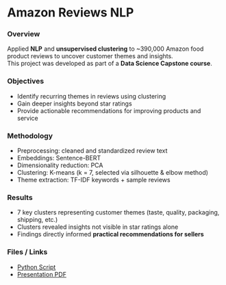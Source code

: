 # Amazon Reviews NLP

### Overview  
Applied **NLP** and **unsupervised clustering** to ~390,000 Amazon food product reviews to uncover customer themes and insights.  
This project was developed as part of a **Data Science Capstone course**.  

### Objectives  
- Identify recurring themes in reviews using clustering  
- Gain deeper insights beyond star ratings  
- Provide actionable recommendations for improving products and service  

### Methodology  
- Preprocessing: cleaned and standardized review text  
- Embeddings: Sentence-BERT  
- Dimensionality reduction: PCA  
- Clustering: K-means (k = 7, selected via silhouette & elbow method)  
- Theme extraction: TF-IDF keywords + sample reviews  

### Results  
- 7 key clusters representing customer themes (taste, quality, packaging, shipping, etc.)  
- Clusters revealed insights not visible in star ratings alone
- Findings directly informed **practical recommendations for sellers**  

### Files / Links  
- [Python Script](amazon_reviews_nlp.py)  
- [Presentation PDF](amazon_reviews_presentation.pdf)  
